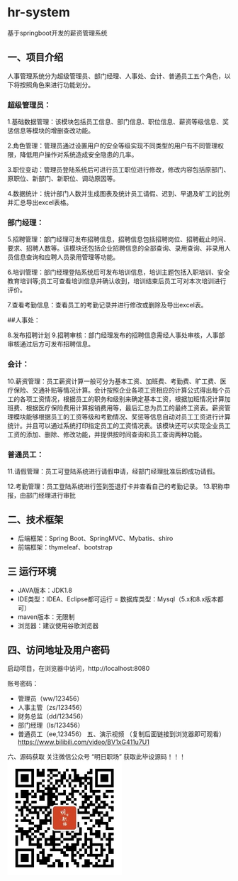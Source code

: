 # hr-system
基于springboot开发的薪资管理系统

## 一、项目介绍

人事管理系统分为超级管理员、部门经理、人事处、会计、普通员工五个角色，以下将按照角色来进行功能划分。

### 超级管理员：

1.基础数据管理：该模块包括员工信息、部门信息、职位信息、薪资等级信息、奖惩信息等模块的增删查改功能。

2.角色管理：管理员通过设置用户的安全等级实现不同类型的用户有不同管理权限，降低用户操作对系统造成安全隐患的几率。

3.职位变动：管理员登陆系统后可进行员工职位进行修改，修改内容包括原部门、原职位、新部门、新职位、调动原因等。

4.数据统计：统计部门人数并生成图表及统计员工请假、迟到、早退及旷工的比例并汇总导出excel表格。

### 部门经理：

5.招聘管理：部门经理可发布招聘信息，招聘信息包括招聘岗位、招聘截止时间、要求、招聘人数等。该模块还包括企业招聘信息的全部查询、录用查询、非录用人员信息查询和应聘人员录用管理等功能。

6.培训管理：部门经理登陆系统后可发布培训信息，培训主题包括入职培训、安全教育培训等;员工可查看培训信息并确认收到，培训结束后员工可对本次培训进行评价。

7.查看考勤信息：查看员工的考勤记录并进行修改或删除及导出excel表。

##人事处：

8.发布招聘计划
9.招聘审核：部门经理发布的招聘信息需经人事处审核，人事部审核通过后方可发布招聘信息。

### 会计：

10.薪资管理：员工薪资计算一般可分为基本工资、加班费、考勤费、旷工费、医疗保险、交通补贴等情况计算。会计按照企业各项工资相应的计算公式得出每个员工的各项工资情况，根据员工的职务和级别来确定基本工资，根据加班情况计算加班费、根据医疗保险费用计算报销费用等，最后汇总为员工的最终工资表。薪资管理模块能够根据员工的工资等级和考勤情况、奖惩等信息自动对员工工资进行计算统计。并且可以通过系统打印指定员工的工资情况表。该模块还可以实现企业员工工资的添加、删除、修改功能，并提供按时间查询和员工查询两种功能。

### 普通员工：

11.请假管理：员工可登陆系统进行请假申请，经部门经理批准后即成功请假。

12.考勤管理：员工登陆系统进行签到签退打卡并查看自己的考勤记录。
13.职称申报，由部门经理进行审批


## 二、技术框架
- 后端框架：Spring Boot、SpringMVC、Mybatis、shiro
- 前端框架：thymeleaf、bootstrap

## 三 运行环境

- JAVA版本：JDK1.8
- IDE类型：IDEA、Eclipse都可运行
  = 数据库类型：Mysql（5.x和8.x版本都可）
- maven版本：无限制
- 浏览器：建议使用谷歌浏览器

## 四、访问地址及用户密码
启动项目，在浏览器中访问，http://localhost:8080

账号密码：
- 管理员（ww/123456）
- 人事主管（zs/123456）
- 财务总监（dd/123456）
- 部门经理（ls/123456）
- 普通员工（ee,123456）
五、演示视频
（复制后面链接到浏览器即可观看）https://www.bilibili.com/video/BV1xG411u7U1

六、源码获取
关注微信公众号 “明日职场” 获取此毕设源码！！！
![明日职场](./wx.jpg)
